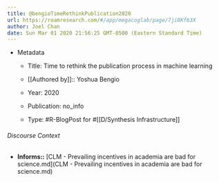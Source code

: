 ```yaml
---
title: @bengioTimeRethinkPublication2020
url: https://roamresearch.com/#/app/megacoglab/page/7ji8Kf63X
author: Joel Chan
date: Sun Mar 01 2020 21:56:25 GMT-0500 (Eastern Standard Time)
---
```


- Metadata

    - Title: Time to rethink the publication process in machine learning

    - [[Authored by]]::  Yoshua Bengio

    - Year: 2020

    - Publication: no_info

    - Type: #R-BlogPost for #[[D/Synthesis Infrastructure]]

###### Discourse Context

- **Informs::** [CLM - Prevailing incentives in academia are bad for science.md](CLM - Prevailing incentives in academia are bad for science.md)

